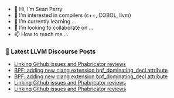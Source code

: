- 👋 Hi, I’m Sean Perry
- 👀 I’m interested in compilers (c++, COBOL, llvm)
- 🌱 I’m currently learning ...
- 💞️ I’m looking to collaborate on ...
- 📫 How to reach me ...

<!---
s66perry/s66perry is a ✨ special ✨ repository because its `README.md` (this file) appears on your GitHub profile.
You can click the Preview link to take a look at your changes.
--->
### 📕 Latest LLVM Discourse Posts

<!-- DISCOURSE-LLVM:START -->
- [Linking Github issues and Phabricator reviews](https://discourse.llvm.org/t/linking-github-issues-and-phabricator-reviews/59786/6)
- [BPF: adding new clang extension bpf_dominating_decl attribute](https://discourse.llvm.org/t/bpf-adding-new-clang-extension-bpf-dominating-decl-attribute/59484/14)
- [BPF: adding new clang extension bpf_dominating_decl attribute](https://discourse.llvm.org/t/bpf-adding-new-clang-extension-bpf-dominating-decl-attribute/59484/13)
- [Linking Github issues and Phabricator reviews](https://discourse.llvm.org/t/linking-github-issues-and-phabricator-reviews/59786/5)
- [Linking Github issues and Phabricator reviews](https://discourse.llvm.org/t/linking-github-issues-and-phabricator-reviews/59786/4)
<!-- DISCOURSE-LLVM:END -->
